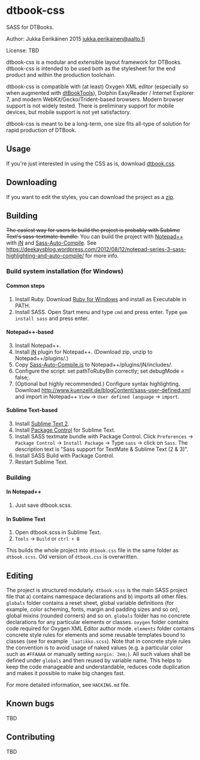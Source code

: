 # dtbook-css
SASS for DTBooks.

Author: Jukka Eerikäinen 2015 jukka.eerikainen@aalto.fi

License: TBD

dtbook-css is a modular and extensible layout framework for DTBooks. dtbook-css is intended to be used both as the stylesheet for the end product and within the production toolchain.

dtbook-css is compatible with (at least) Oxygen XML editor (especially so when augmented with [dtBookTools](https://github.com/jukkae/dtBookTools)), Dolphin EasyReader / Internet Explorer 7, and modern WebKit/Gecko/Trident-based browsers. Modern browser support is not widely tested. There is preliminary support for mobile devices, but mobile support is not yet satisfactory.

dtbook-css is meant to be a long-term, one size fits all-type of solution for rapid production of DTBook.

## Usage

If you're just interested in using the CSS as is, download [dtbook.css](https://github.com/jukkae/dtbook-css/raw/master/dtbook.css).

## Downloading

If you want to edit the styles, you can download the project as a [zip](https://github.com/jukkae/dtbook-css/archive/master.zip).

## Building

~~The easiest way for users to build the project is probably with Sublime Text's sass-textmate-bundle.~~
You can build the project with [Notepad++](https://notepad-plus-plus.org/) with [jN](https://github.com/sieukrem/jn-npp-plugin) and [Sass-Auto-Compile](http://www.kuenzelit.de/blogContent/Sass-Auto-Compile.js). See https://deekaysblog.wordpress.com/2012/08/12/notepad-series-3-sass-highlighting-and-auto-compile/ for more info.

### Build system installation (for Windows)

#### Common steps

1. Install Ruby. Download [Ruby for Windows](http://rubyinstaller.org/downloads/) and install as Executable in PATH.
2. Install SASS. Open Start menu and type `cmd` and press enter. Type `gem install sass` and press enter.

#### Notepad++-based

3. Install Notepad++.
4. Install [jN](https://github.com/sieukrem/jn-npp-plugin) plugin for Notepad++. (Download zip, unzip to Notepad++/plugins/.)
5. Copy [Sass-Auto-Compile.js](http://www.kuenzelit.de/blogContent/Sass-Auto-Compile.js) to Notepad++/plugins/jN/includes/.
6. Configure the script: set pathToRubyBin correctly; set debugMode = false;.
7. (Optional but highly recommended.) Configure syntax highlighting. Download http://www.kuenzelit.de/blogContent/sass-user-defined.xml and import in Notepad++ `View` -> `User defined language` -> `import`.

#### Sublime Text-based

3. Install [Sublime Text 2](http://www.sublimetext.com/2).
4. Install [Package Control](https://packagecontrol.io/installation) for Sublime Text.
5. Install SASS textmate bundle with Package Control. Click `Preferences` -> `Package Control` -> `Install Package` -> Type `sass` -> click on `Sass`. The description text is "Sass support for TextMate & Sublime Text (2 & 3)".
6. Install SASS Build with Package Control.
7. Restart Sublime Text.

### Building

#### In Notepad++

1. Just save dtbook.scss.

#### In Sublime Text

1. Open dtbook.scss in Sublime Text.
2. `Tools` -> `Build` or `ctrl + B`

This builds the whole project into `dtbook.css` file in the same folder as `dtbook.scss`. Old version of `dtbook.css` is overwritten.

## Editing

The project is structured modularly. `dtbook.scss` is the main SASS project file that a) contains namespace declarations and b) imports all other files. `globals` folder contains a reset sheet, global variable definitions (for example, color scheming, fonts, margin and padding sizes and so on), global mixins (rounded corners) and so on. `globals` folder has no concrete declarations for any particular elements or classes. `oxygen` folder contains code required for Oxygen XML Editor author mode. `elements` folder contains concrete style rules for elements and some reusable templates bound to classes (see for example `_laatikko.scss`). Note that in concrete style rules the convention is to avoid usage of naked values (e.g. a particular color such as `#FFAAAA` or manually setting `margin: 2em;`). All such values shall be defined under `globals` and then reused by variable name. This helps to keep the code manageable and understandable, reduces code duplication and makes it possible to make big changes fast.

For more detailed information, see `HACKING.md` file.

## Known bugs

TBD

## Contributing

TBD